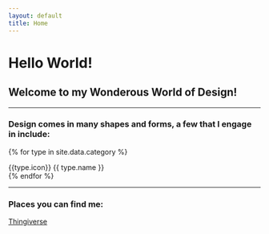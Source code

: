 ```yaml
---
layout: default
title: Home
---
```


# Hello World!

## Welcome to my Wonderous World of Design!

<!-- If you think any aspect of software development doesn't involve design, 
then you might doing something wrong.
{: .ui .grey .stacked .padded .segment}

When you come across a well written piece of code, 
it is truly a work of art to be admired.
{: .ui .grey .stacked .padded .segment}
 -->

---

<div class="segment" markdown="1">

### Design comes in many shapes and forms, a few that I engage in include:

{% for type in site.data.category %}
<div class="icon-label">
    <span class="material-icons outlined">{{type.icon}}</span>
    {{ type.name }}
</div>
{% endfor %}

</div>

---

<div class="contact-me">
    <h3>Places you can find me:</h3>
    <a href="https://www.linkedin.com/in/cfrezynski/">
        <i class="linkedin icon"></i>
    </a>
    <a href="https://github.com/RedFrez/">
        <i class="github icon"></i>
    </a>
    <a href="https://www.thingiverse.com/redfrez/designs">
        Thingiverse
    </a>
</div>